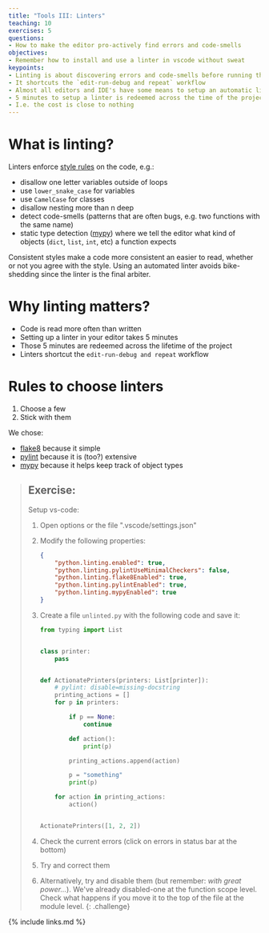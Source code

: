 ```yaml
---
title: "Tools III: Linters"
teaching: 10
exercises: 5
questions:
- How to make the editor pro-actively find errors and code-smells
objectives:
- Remember how to install and use a linter in vscode without sweat
keypoints:
- Linting is about discovering errors and code-smells before running the code
- It shortcuts the `edit-run-debug and repeat` workflow
- Almost all editors and IDE's have some means to setup an automatic linters
- 5 minutes to setup a linter is redeemed across the time of the project
- I.e. the cost is close to nothing
---
```


# What is linting?

Linters enforce [style rules](https://lintlyci.github.io/Flake8Rules/) on the
code, e.g.:
- disallow one letter variables outside of loops
- use `lower_snake_case` for variables
- use `CamelCase` for classes
- disallow nesting more than n deep
- detect code-smells (patterns that are often bugs, e.g. two functions with the
  same name)
- static type detection ([mypy](http://mypy-lang.org/)) where we tell the editor
  what kind of objects (`dict`, `list`, `int`, etc) a function expects

Consistent styles make a code more consistent an easier to read, whether or not
you agree with the style. Using an automated linter avoids bike-shedding since
the linter is the final arbiter.


# Why linting matters?

* Code is read more often than written
* Setting up a linter in your editor takes 5 minutes
* Those 5 minutes are redeemed across the lifetime of the project
* Linters shortcut the `edit-run-debug and repeat` workflow

# Rules to choose linters

1. Choose a few
1. Stick with them

We chose:
  - [flake8](https://pypi.org/project/black/) because it simple
  - [pylint](https://www.pylint.org/) because it is (too?) extensive
  - [mypy](http://mypy-lang.org/) because it helps keep track of object types


> ## Exercise:
>
> Setup vs-code:
>
> 1. Open options or the file ".vscode/settings.json"
> 1. Modify the following properties:
>
>     ```json
>     {
>         "python.linting.enabled": true,
>         "python.linting.pylintUseMinimalCheckers": false,
>         "python.linting.flake8Enabled": true,
>         "python.linting.pylintEnabled": true,
>         "python.linting.mypyEnabled": true
>     }
>     ```
>
> 1. Create a file `unlinted.py` with the following code and save it:
>
>    ```python
>    from typing import List
>
>
>    class printer:
>        pass
>
>
>    def ActionatePrinters(printers: List[printer]):
>        # pylint: disable=missing-docstring
>        printing_actions = []
>        for p in printers:
>
>            if p == None:
>                continue
>
>            def action():
>                print(p)
>
>            printing_actions.append(action)
>
>            p = "something"
>            print(p)
>
>        for action in printing_actions:
>            action()
>
>
>    ActionatePrinters([1, 2, 2])
>    ```
> 1. Check the current errors (click on errors in status bar at the bottom)
> 1. Try and correct them
> 1. Alternatively, try and disable them (but remember: _with great power..._).
>    We've already disabled-one at the function scope level. Check what happens
>    if you move it to the top of the file at the module level.
{: .challenge}

{% include links.md %}
